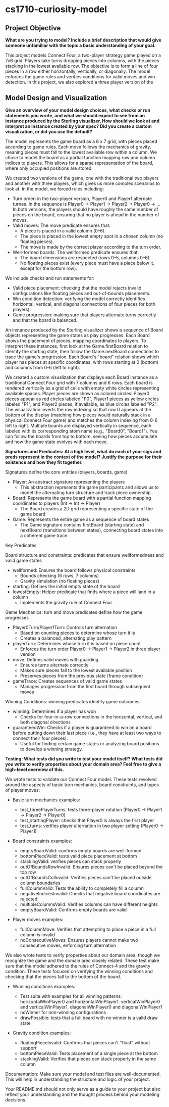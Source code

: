 # cs1710-curiosity-model

## Project Objective

**What are you trying to model? Include a brief description that would give someone unfamiliar with the topic a basic understanding of your goal.**

This project models Connect Four, a two-player strategy game played on a 7x6 grid. Players take turns dropping pieces into columns, with the pieces stacking in the lowest available row. The objective is to form a line of four pieces in a row either horizontally, vertically, or diagonally. The model enforces the game rules and verifies conditions for valid moves and win detection. In this project, we also explored a three player version of the

## Model Design and Visualization

**Give an overview of your model design choices, what checks or run statements you wrote, and what we should expect to see from an instance produced by the Sterling visualizer. How should we look at and interpret an instance created by your spec? Did you create a custom visualization, or did you use the default?**

The model represents the game board as a 6 x 7 grid, with pieces placed according to game rules. Each move follows the mechanics of gravity, meaning pieces must fall to the lowest available row within a column. We chose to model the board as a partial function mapping row and column indices to players. This allows for a sparse representation of the board, where only occupied positions are stored.

We created two versions of the game, one with the traditional two players and another with three players, which gives us more complex scenarios to look at. In the model, we forced rules including:

- Turn order: in the two-player version, Player0 and Player1 alternate turnes. In the sequence is Player0 -> Player1 -> Player2 -> Player0 -> ... In both versions, the players should have roughly the same number of pieces on the board, ensuring that no player is ahead in the number of moves.
- Valid moves: The move predicate ensures that:
  - A piece is placed in a valid column (0–6).
  - The piece is placed in the lowest empty spot in a chosen column (no floating pieces).
  - The move is made by the correct player according to the turn order.
- Well-formed boards: The wellformed predicate ensures that:
  - The board dimensions are respected (rows 0–5, columns 0–6).
  - No floating pieces exist (every piece must have a piece below it, except for the bottom row).

We include checks and run statements for:

- Valid piece placement: checking that the model rejects invalid configurations like floating pieces and out-of-bounds placements.
- Win condition detection: verifying the model correctly identifies horizontal, vertical, and diagonal connections of four pieces for both players).
- Game progression: making sure that players alternate turns correctly and that the board is balanced.

An instance produced by the Sterling visualizer shows a sequence of Board objects representing the game states as play progresses. Each Board shows the placement of pieces, mapping coordinates to players. To interpret these instances, first look at the Game.firstBoard relation to identify the starting state, then follow the Game.nextBoard connections to trace the game's progression. Each Board's "board" relation shows which player has pieces at specific coordinates, with rows starting at 0 (bottom) and columns from 0-6 (left to right).

We created a custom visualization that displays each Board instance as a traditional Connect Four grid with 7 columns and 6 rows. Each board is rendered vertically as a grid of cells with empty white circles representing available spaces. Player pieces are shown as colored circles: Player0 pieces appear as red circles labeled "P0", Player1 pieces as yellow circles labeled "P1", and Player2 pieces, if available, as blue circles labeled "P2". The visualization inverts the row indexing so that row 0 appears at the bottom of the display (matching how pieces would naturally stack in a physical Connect Four game) and matches the column indexing from 0-6 left to right. Multiple boards are displayed vertically in sequence, each labeled with its corresponding atom name (e.g., "Board0", "Board1"). You can follow the boards from top to bottom, seeing how pieces accumulate and how the game state evolves with each move.

**Signatures and Predicates: At a high level, what do each of your sigs and preds represent in the context of the model? Justify the purpose for their existence and how they fit together.**

Signatures define the core entities (players, boards, game)

- Player: An abstract signature representing the players
  - This abstraction represents the game participants and allows us to model the alternating turn structure and track piece ownership
- Board: Represents the game board with a partial function mapping coordinates to players (Int -> Int -> Player)
  - The Board creates a 2D grid representing a specific state of the game board
- Game: Represents the entire game as a sequence of board states
  - The Game signature contains firstBoard (starting state) and nextBoard (transitions between states), connecting board states into a coherent game trace.

Key Predicates

Board structure and constraints: predicates that ensure wellformedness and valid game states

- wellformed: Ensures the board follows physical constraints
  - Bounds checking (6 rows, 7 columns)
  - Gravity simulation (no floating pieces)
- starting: Defines the initial empty state of the board
- lowestEmpty: Helper predicate that finds where a piece will land in a column
  - Implements the gravity rule of Connect Four

Game Mechanics: turn and move predicates define how the game progresses

- Player0Turn/Player1Turn: Controls turn alternation
  - Based on counting pieces to determine whose turn it is
  - Creates a balanced, alternating play pattern
- playerTurn: Determines whose turn it is based on piece count
  - Enforces the turn order Player0 → Player1 → Player2 in three player version
- move: Defines valid moves with guarding
  - Ensures turns alternate correctly
  - Makes sure pieces fall to the lowest available position
  - Preserves pieces from the previous state (frame condition)
- gameTrace: Creates sequences of valid game states
  - Manages progression from the first board through subsequent moves

Winning Conditions: winning predicates identify game outcomes

- winning: Determines if a player has won
  - Checks for four-in-a-row connections in the horizontal, vertical, and both diagonal directions
- guaranteedWin: Checks if a player is guaranteed to win on a board before putting down their last piece (i.e., they have at least two ways to connect their four pieces).
  - Useful for finding certain game states or analyzing board positions to develop a winning strategy.

**Testing: What tests did you write to test your model itself? What tests did you write to verify properties about your domain area? Feel free to give a high-level overview of this.**

We wrote tests to validate our Connect Four model. These tests revolved around the aspects of basic turn mechanics, board constraints, and types of player moves:

- Basic turn mechanics examples:

  - test_threePlayerTurns: tests three-player rotation (Player0 → Player1 → Player2 → Player0)
  - test_startingPlayer: checks that Player0 is always the first player
  - test_turns: verifies player alternation in two player setting (Player0 → Player1)

- Board constraints examples:

  - emptyBoardValid: confirms empty boards are well-formed
  - bottomPieceValid: tests valid piece placement at bottom
  - stackingValid: verifies pieces can stack properly
  - outOfBoundsRowInvalid: Ensures pieces can't be placed beyond the top row
  - outOfBoundsColInvalid: Verifies pieces can't be placed outside column boundaries
  - fullColumnValid: Tests the ability to completely fill a column
  - negativeIndicesInvalid: Checks that negative board coordinates are rejected
  - multipleColumnsValid: Verifies columns can have different heights
  - emptyBoardValid: Confirms empty boards are valid

- Player moves examples:
  - fullColumnMove: Verifies that attempting to place a piece in a full column is invalid
  - noConsecutiveMoves: Ensures players cannot make two consecutive moves, enforcing turn alternation

We also wrote tests to verify properties about our domain area, though we reocgnize the game and the domain arec closely related. These test make sure that the model adhered to the rules of Connect-4 and the gravity condition. These tests focused on verifying the winning conditions and checking that the pieces fall to the bottom of the board.

- Winning conditions examples:

  - Test suite with examples for all winning patterns: horizontalWinPlayer0 and horizontalWinPlayer1. verticalWinPlayer0 and verticalWinPlayer1, diagonalWinPlayer0 and diagonalWinPlayer1
  - noWinner for non-winning configurations
  - drawPossible: tests that a full board with no winner is a valid draw state

- Gravity condition examples:

  - floatingPieceInvalid: Confirms that pieces can't "float" without support
  - bottomPieceValid: Tests placement of a single piece at the bottom
  - stackingValid: Verifies that pieces can stack properly in the same column

Documentation: Make sure your model and test files are well-documented. This will help in understanding the structure and logic of your project.

Your README.md should not only serve as a guide to your project but also reflect your understanding and the thought process behind your modeling decisions.
